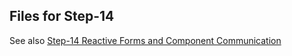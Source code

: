 ## Files for Step-14

See also [Step-14 Reactive Forms and Component Communication](https://github.com/spmka/training/wiki/Step-14-Reactive-Forms-and-Component-Communication)
